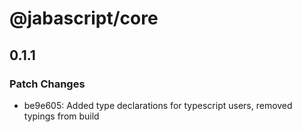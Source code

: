 # @jabascript/core

## 0.1.1

### Patch Changes

- be9e605: Added type declarations for typescript users, removed typings from build
